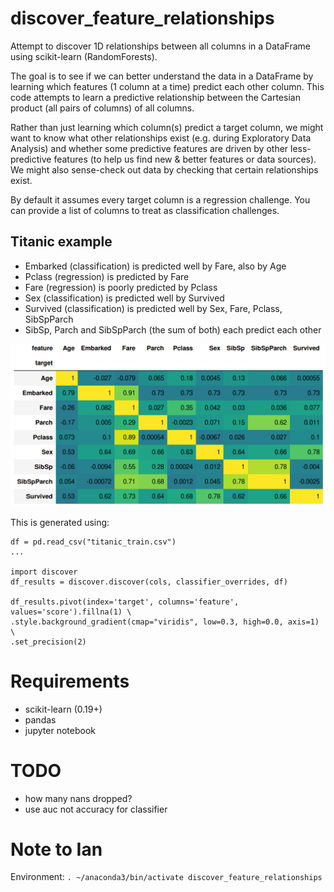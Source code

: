 # discover_feature_relationships

Attempt to discover 1D relationships between all columns in a DataFrame using scikit-learn (RandomForests). 

The goal is to see if we can better understand the data in a DataFrame by learning which features (1 column at a time) predict each other column. This code attempts to learn a predictive relationship between the Cartesian product (all pairs of columns) of all columns.

Rather than just learning which column(s) predict a target column, we might want to know what other relationships exist (e.g. during Exploratory Data Analysis) and whether some predictive features are driven by other less-predictive features (to help us find new & better features or data sources). We might also sense-check out data by checking that certain relationships exist.

By default it assumes every target column is a regression challenge. You can provide a list of columns to treat as classification challenges.

## Titanic example

* Embarked (classification) is predicted well by Fare, also by Age
* Pclass (regression) is predicted by Fare
* Fare (regression) is poorly predicted by Pclass
* Sex (classification) is predicted well by Survived
* Survived (classification) is predicted well by Sex, Fare, Pclass, SibSpParch
* SibSp, Parch and SibSpParch (the sum of both) each predict each other

![alt text](example_titanic_output.png)

This is generated using:
```
df = pd.read_csv("titanic_train.csv")
...

import discover
df_results = discover.discover(cols, classifier_overrides, df)

df_results.pivot(index='target', columns='feature', values='score').fillna(1) \
.style.background_gradient(cmap="viridis", low=0.3, high=0.0, axis=1) \
.set_precision(2)
```
# Requirements

* scikit-learn (0.19+)
* pandas
* jupyter notebook

# TODO

  * how many nans dropped?
  * use auc not accuracy for classifier

# Note to Ian

Environment: `. ~/anaconda3/bin/activate discover_feature_relationships`

